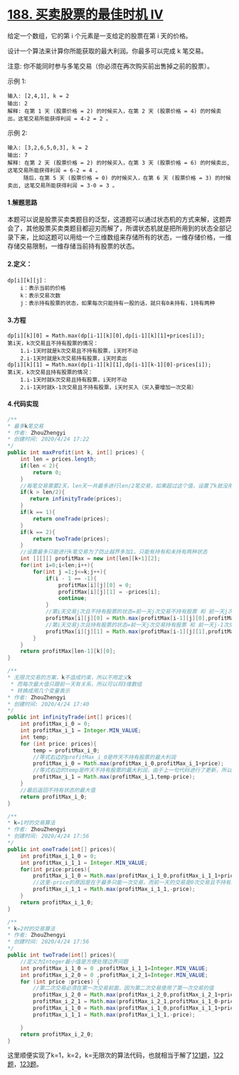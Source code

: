# [188. 买卖股票的最佳时机 IV](https://leetcode-cn.com/problems/best-time-to-buy-and-sell-stock-iv/)

给定一个数组，它的第 i 个元素是一支给定的股票在第 i 天的价格。

设计一个算法来计算你所能获取的最大利润。你最多可以完成 k 笔交易。

注意: 你不能同时参与多笔交易（你必须在再次购买前出售掉之前的股票）。

示例 1:

```
输入: [2,4,1], k = 2
输出: 2
解释: 在第 1 天 (股票价格 = 2) 的时候买入，在第 2 天 (股票价格 = 4) 的时候卖出，这笔交易所能获得利润 = 4-2 = 2 。
```

示例 2:

```
输入: [3,2,6,5,0,3], k = 2
输出: 7
解释: 在第 2 天 (股票价格 = 2) 的时候买入，在第 3 天 (股票价格 = 6) 的时候卖出, 这笔交易所能获得利润 = 6-2 = 4 。
     随后，在第 5 天 (股票价格 = 0) 的时候买入，在第 6 天 (股票价格 = 3) 的时候卖出, 这笔交易所能获得利润 = 3-0 = 3 。
```

#### 1.解题思路

本题可以说是股票买卖类题目的泛型，这道题可以通过状态机的方式来解，这题弄会了，其他股票买卖类题目都迎刃而解了，所谓状态机就是把所用到的状态全部记录下来，比如这题可以用给一个三维数组来存储所有的状态，一维存储价格，一维存储交易限制，一维存储当前持有股票的状态。

#### 2.定义：

```
dp[i][k][j]：
	i：表示当前的价格
	k：表示交易次数
	j：表示持有股票的状态，如果每次只能持有一股的话，就只有0未持有，1持有两种
```

#### 3.方程

```
dp[i][k][0] = Math.max(dp[i-1][k][0],dp[i-1][k][1]+prices[i]);
第i天，k次交易且不持有股票的情况：
	1.i-1天时就是k次交易且不持有股票，i天时不动
	2.i-1天时就是k次交易持有股票，i天时卖出
dp[i][k][1] = Math.max(dp[i-1][k][1],dp[i-1][k-1][0]-prices[i]);
第i天，k次交易且持有股票的情况：
	1.i-1天时就k次交易且持有股票，i天时不动
	2.i-1天时就k-1次交易且不持有股票，i天时买入（买入要增加一次交易）
```

#### 4.代码实现

```java
/**
* 最多k笔交易
* 作者: ZhouZhengyi
* 创建时间: 2020/4/24 17:22
*/
public int maxProfit(int k, int[] prices) {
    int len = prices.length;
    if(len < 2){
        return 0;
    }
    //每笔交易需要2天，len天一共最多进行len/2笔交易，如果超过这个值，设置了k就没用约束的意义，直接采用122题的算法
    if(k > len/2){
       return infinityTrade(prices);
    }
    if(k == 1){
        return oneTrade(prices);
    }
    if(k == 2){
        return twoTrade(prices);
    }
    //设置最多只能进行k笔交易为了防止越界多加1，只能有持有和未持有两种状态
    int [][][] profitMax = new int[len][k+1][2];
    for(int i=0;i<len;i++){
        for(int j =1;j<=k;j++){
            if(i - 1 == -1){
                profitMax[i][j][0] = 0;
                profitMax[i][j][1] = -prices[i];
                continue;
            }
            //第i天交易j次且不持有股票的状态=前一天j次交易不持有股票 和 前一天j次交易持有股票今天卖出 的最大值
            profitMax[i][j][0] = Math.max(profitMax[i-1][j][0],profitMax[i-1][j][1]+prices[i]);
            //第i天交易j次且持有股票的状态=前一天j次交易持有股票 和 前一天j-1次交易（买入增加一次交易）不持有股票今天买入 的最大值
            profitMax[i][j][1] = Math.max(profitMax[i-1][j][1],profitMax[i-1][j-1][0]-prices[i]);
        }
    }
    return profitMax[len-1][k][0];
}

/**
* 无限次交易的方案，k不造成约束，所以不用定义k
 * 而每次最大值只跟前一天有关系，所以可以将3维数组
 * 转换成用几个变量表示
* 作者: ZhouZhengyi
* 创建时间: 2020/4/24 17:40
*/
public int infinityTrade(int[] prices){
    int profitMax_i_0 = 0;
    int profitMax_i_1 = Integer.MIN_VALUE;
    int temp;
    for (int price: prices){
        temp = profitMax_i_0;
        //等式右边的profitMax_i_0是昨天不持有股票的最大利润
        profitMax_i_0 = Math.max(profitMax_i_0,profitMax_i_1+price);
        //等式右边的temp是昨天不持有股票的最大利润，由于上一句代码进行了更新，所以使用temp记录
        profitMax_i_1 = Math.max(profitMax_i_1,temp-price);
    }
    //最后返回不持有状态的最大值
    return profitMax_i_0;
}

/**
* k=1时的交易算法
* 作者: ZhouZhengyi
* 创建时间: 2020/4/24 17:56
*/
public int oneTrade(int[] prices){
    int profitMax_i_1_0 = 0;
    int profitMax_i_1_1 = Integer.MIN_VALUE;
    for(int price:prices){
        profitMax_i_1_0 = Math.max(profitMax_i_1_0,profitMax_i_1_1+price);
        //这里-price的原因是在于最多只能一次交易，而前一天的交易是0次交易且不持有的最大利润，所以一定是0，则省去
        profitMax_i_1_1 = Math.max(profitMax_i_1_1,-price);
    }
    return profitMax_i_1_0;
}

/**
* k=2时的交易算法
* 作者: ZhouZhengyi
* 创建时间: 2020/4/24 17:56
*/
public int twoTrade(int[] prices){
    //定义为Integer最小值是方便处理边界问题
    int profitMax_i_1_0 = 0 ,profitMax_i_1_1=Integer.MIN_VALUE;
    int profitMax_i_2_0 = 0 ,profitMax_i_2_1=Integer.MIN_VALUE;
    for (int price :prices) {
        //第二次交易必须在第一次交易前面，因为第二次交易使用了第一次交易的值
        profitMax_i_2_0 = Math.max(profitMax_i_2_0,profitMax_i_2_1+price);
        profitMax_i_2_1 = Math.max(profitMax_i_2_1,profitMax_i_1_0-price);
        profitMax_i_1_0 = Math.max(profitMax_i_1_0,profitMax_i_1_1+price);
        profitMax_i_1_1 = Math.max(profitMax_i_1_1,-price);

    }
    return profitMax_i_2_0;
}
```

这里顺便实现了k=1，k=2，k=无限次的算法代码，也就相当于解了[121题](https://github.com/121880399/leetcode_training_camp/blob/master/wiki/t121/README.md)，[122题](https://github.com/121880399/leetcode_training_camp/blob/master/wiki/t122/README.md)，[123题](https://github.com/121880399/leetcode_training_camp/blob/master/wiki/t123/README.md)。